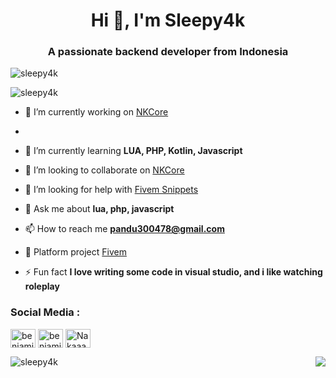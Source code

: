 <h1 align="center">Hi 👋, I'm Sleepy4k</h1>
<h3 align="center">A passionate backend developer from Indonesia</h3>

<p align="left"> <img src="https://komarev.com/ghpvc/?username=sleepy4k&label=Profile%20views&color=0e75b6&style=flat" alt="sleepy4k" /> </p>

<p align="left"><img src="https://github-profile-trophy.vercel.app/?username=sleepy4k&theme=onedark" alt="sleepy4k"/></p>

- 🔭 I’m currently working on [NKCore](https://github.com/naka-studios)
- 
- 🌱 I’m currently learning **LUA, PHP, Kotlin, Javascript**

- 👯 I’m looking to collaborate on [NKCore](https://github.com/naka-studios)

- 🤝 I’m looking for help with [Fivem Snippets](https://github.com/Sleepy4k/naka-snippets)

- 💬 Ask me about **lua, php, javascript**

- 📫 How to reach me **pandu300478@gmail.com**

- 📄 Platform project [Fivem](Fivem)

- ⚡ Fun fact **I love writing some code in visual studio, and i like watching roleplay**

<h3 align="left">Social Media :</h3>
<p align="left">
<a href="https://instagram.com/benjamin4kk" target="blank"><img align="center" src="https://raw.githubusercontent.com/rahuldkjain/github-profile-readme-generator/master/src/images/icons/Social/instagram.svg" alt="benjamin4kk" height="30" width="40" /></a>
<a href="https://www.youtube.com/c/benjamin4k" target="blank"><img align="center" src="https://raw.githubusercontent.com/rahuldkjain/github-profile-readme-generator/master/src/images/icons/Social/youtube.svg" alt="benjamin4k" height="30" width="40" /></a>
<a href="https://discord.gg/Nakaaaa#8558" target="blank"><img align="center" src="https://raw.githubusercontent.com/rahuldkjain/github-profile-readme-generator/master/src/images/icons/Social/discord.svg" alt="Nakaaaa#8558" height="30" width="40" /></a>
</p>

<a href="https://github.com/Sleepy4k"><p><img align="left" src="https://github-readme-stats.vercel.app/api/top-langs?username=sleepy4k&show_icons=true&locale=en&layout=compact" alt="sleepy4k"/></p></a>
<a href="https://discord.com/users/460453000129937408"><img src="https://lanyard-profile-readme.vercel.app/api/460453000129937408?hideTimestamp=true&idleMessage=Just%20chillin'%20at%20the%20moment..." align="right"/></a>
